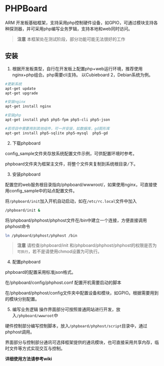 # PHPBoard
ARM 开发板基础框架，支持采用php控制硬件设备，如GPIO，可通过模块支持各种探测器，并可采用php编写业务罗辑，支持本地和web同时访问。

>**注意** 本框架处在测试阶段，部分功能可能无法很好的工作

## 安装

1. 根据开发板类型，自行在开发板上配置php+web运行环境，推荐使用nginx+php组合。php需要cli支持。
以Cubieboard 2，Debian系统为例。

```bash
#更新系统
apt-get update
apt-get upgrade

#安装nginx
apt-get install nginx

#安装php
apt-get install php5 php5-fpm php5-cli php5-json

#若项目中需要用到其他组件，可一并安装，如数据库，gd图形库
apt-get install php5-sqlite php5-mysql  php5-gd

```

2. 下载phpboard

config_sample文件夹存放系统配置文件示例，可供配置环境时参考。

phpboard文件夹为框架主文件，将整个文件夹复制到系统根目录` / `下。

3. 安装phpboard

配置您的web服务根目录指向/phpboard/wwwroot/，如果使用nginx，可直接使用config_sample中的站点配置文件。

将`/phpboard/init`加入开机自动启动，如在`/etc/rc.local`文件中加入

```bash
/phpboard/init &
```

将/phpboard/phphost/phphost文件在/bin中建立一个连接，方便直接调用phphost命令

```bash
ln /phpboard/phphost/phphost /bin
```
>**注意** 请检查/phpboard/init 和/phpboard/phphost/phphost的权限是否为`可执行`，若不是请使用chmod设置为可执行。

4. 配置phpboard

phpboard的配置采用标准json格式。

在/phpboard/config/phphost.conf 配置开机需要启动的脚本

在/phpboard/phphost/config文件夹中配置设备和模块，如GPIO。根据需要用到的模块分别配置。

5. 编写业务逻辑
操作界面部分可按照普通网站进行开发，放入`/phpboard/wwwroot`中

硬件控制部分编写控制脚本，放入`/phpboard/phphost/script`目录中，通过phphost调用。

界面部分与控制部分通讯可选择框架提供的通讯模块，也可直接采用共享内存，临时文件等方式实现交互与控制。

**详细使用方法请参考wiki**
